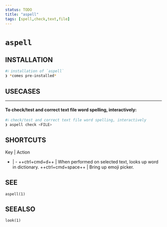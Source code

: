 ```yaml
---
status: TODO
title: "aspell"
tags: [spell,check,text,file]
---
```


# `aspell`

## INSTALLATION


```bash
#ℹ︎ installation of `aspell`
❯ *comes pre-installed*
```


## USECASES

----
#### To check/test and correct text file word spelling, interactively:


```bash
#ℹ︎ check/test and correct text file word spelling, interactively
❯ aspell check <FILE>
```



## SHORTCUTS

Key | Action
- | -
++ctrl+cmd+d++ | When performed on selected text, looks up word in dictionary.
++ctrl+cmd+space++ | Bring up emoji picker.

## SEE

    aspell(1)

## SEEALSO

    look(1)

